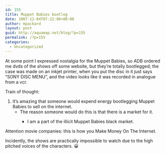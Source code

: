 ```yaml
---
id: 155
title: Muppet Babies bootleg
date: 2007-12-04T07:22:00+00:00
author: mpackard
layout: post
guid: http://aquamap.net/blog/?p=155
permalink: /?p=155
categories:
  - Uncategorized
---
```

At some point I expressed nostalgia for the Muppet Babies, so ADB ordered me dvds of the shows off some website, but they&#8217;re totally bootlegged; the case was made on an inkjet printer, when you put the disc in it just says &#8220;SONY DISC MENU&#8221;, and the video looks like it was recorded in analogue from a vcr.

Train of thought:

  1. It&#8217;s amazing that someone would expend energy bootlegging Muppet Babies to sell on the internet. 
      * The reason someone would do this is that there is a market for it. 
          * I am a part of the illicit Muppet Babies black market. </ol> 
            Attention movie companies: this is how you Make Money On The Internet.
            
            Incidently, the shows are practically impossible to watch due to the high pitched voices of the characters. 😀